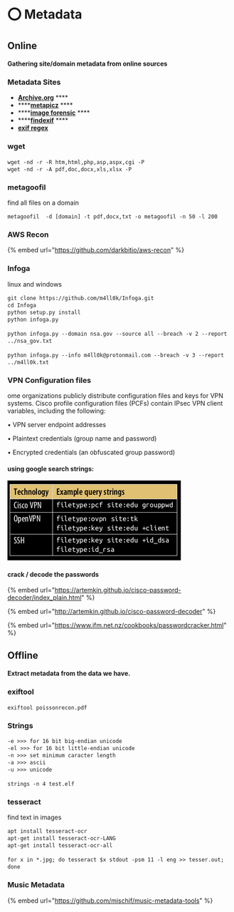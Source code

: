 # ⭕ Metadata

## Online

#### Gathering site/domain metadata from online sources

### Metadata Sites

* [**Archive.org**](https://archive.org) ****&#x20;
* ****[**metapicz**](http://metapicz.com/#landing) ****&#x20;
* ****[**image forensic**](http://www.imageforensic.org) ****&#x20;
* ****[**findexif**](http://findexif.com) ****&#x20;
* ****[**exif regex**](http://exif.regex.info/exif.cgi)****

### wget

```
wget -nd -r -R htm,html,php,asp,aspx,cgi -P
wget -nd -r -A pdf,doc,docx,xls,xlsx -P
```

### metagoofil

find all files on a domain

```
metagoofil  -d [domain] -t pdf,docx,txt -o metagoofil -n 50 -l 200
```

### AWS Recon

{% embed url="https://github.com/darkbitio/aws-recon" %}

### Infoga

linux and windows

```
git clone https://github.com/m4ll0k/Infoga.git
cd Infoga
python setup.py install
python infoga.py

python infoga.py --domain nsa.gov --source all --breach -v 2 --report ../nsa_gov.txt

python infoga.py --info m4ll0k@protonmail.com --breach -v 3 --report ../m4ll0k.txt
```

### VPN Configuration files

ome organizations publicly distribute configuration files and keys for VPN systems. Cisco profile configuration files (PCFs) contain IPsec VPN client variables, including the following:

• VPN server endpoint addresses

• Plaintext credentials (group name and password)

• Encrypted credentials (an obfuscated group password)

#### using google search strings:

![](<../../.gitbook/assets/image (278) (1) (1) (1) (1) (1).png>)

#### crack / decode the passwords

{% embed url="https://artemkin.github.io/cisco-password-decoder/index_plain.html" %}

{% embed url="http://artemkin.github.io/cisco-password-decoder" %}

{% embed url="https://www.ifm.net.nz/cookbooks/passwordcracker.html" %}

## Offline

#### Extract metadata from the data we have.

### exiftool

```
exiftool poissonrecon.pdf
```

### Strings

```
-e >>> for 16 bit big-endian unicode
-el >>> for 16 bit little-endian unicode
-n >>> set minimum caracter length
-a >>> ascii
-u >>> unicode

strings -n 4 test.elf
```

### tesseract

find text in images

```
apt install tesseract-ocr
apt-get install tesseract-ocr-LANG
apt-get install tesseract-ocr-all

for x in *.jpg; do tesseract $x stdout -psm 11 -l eng >> tesser.out; done
```

### Music Metadata

{% embed url="https://github.com/mischif/music-metadata-tools" %}
